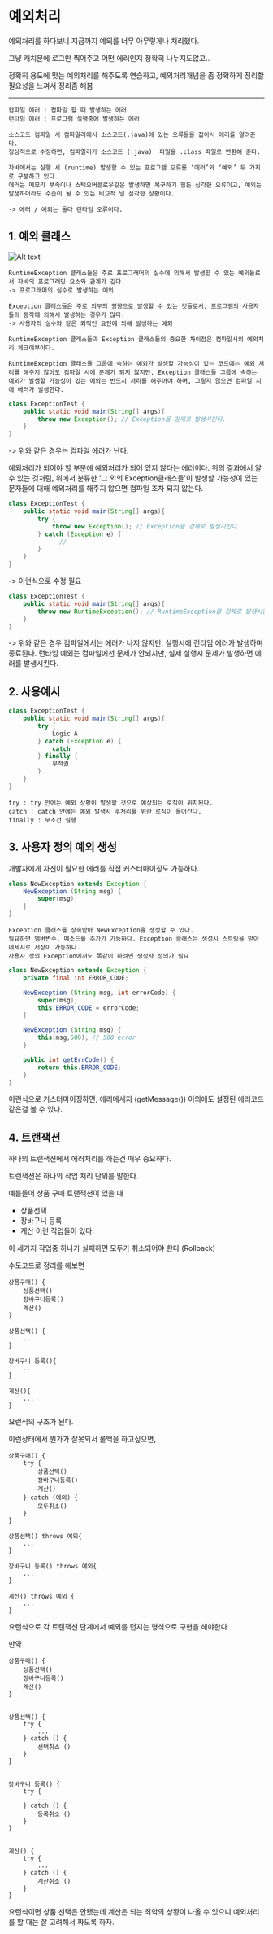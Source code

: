 # 예외처리
예외처리를 하다보니 지금까지 예외를 너무 아무렇게나 처리했다.

그냥 캐치문에 로그만 찍어주고 어떤 에러인지 정확히 나누지도않고..

정확히 용도에 맞는 예외처리를 해주도록 연습하고, 예외처리개념을 좀 정확하게 정리할 필요성을 느껴서 정리좀 해봄

---
```
컴파일 에러 : 컴파일 할 때 발생하는 에러
런타임 에러 : 프로그램 실행중에 발생하는 에러

소스코드 컴파일 시 컴파일러에서 소스코드(.java)에 있는 오류들을 잡아서 에러를 알려준다.
정상적으로 수정하면, 컴파일러가 소스코드 (.java)  파일을 .class 파일로 변환해 준다.

자바에서는 실행 시 (runtime) 발생할 수 있는 프로그램 오류를 ‘에러’와 ‘예외’ 두 가지로 구분하고 있다.
에러는 메모리 부족이나 스택오버플로우같은 발생하면 복구하기 힘든 심각한 오류이고, 예외는 발생하더라도 수습이 될 수 있는 비교적 덜 심각한 상황이다.

-> 에러 / 예외는 둘다 런타임 오류이다.
```

## 1. 예외 클래스 
![Alt text](../images/exception.png)

```
RuntimeException 클래스들은 주로 프로그래머의 실수에 의해서 발생할 수 있는 예외들로서 자바의 프로그래밍 요소와 관계가 깊다.
-> 프로그래머의 실수로 발생하는 예외

Exception 클래스들은 주로 외부의 영향으로 발생할 수 있는 것들로서, 프로그램의 사용자들의 동작에 의해서 발생하는 경우가 많다.
-> 사용자의 실수와 같은 외적인 요인에 의해 발생하는 예외
```

```
RuntimeException 클래스들과 Exception 클래스들의 중요한 차이점은 컴파일시의 예외처리 체크여부이다. 

RuntimeException 클래스들 그룹에 속하는 예외가 발생할 가능성이 있는 코드에는 예외 처리를 해주지 않아도 컴파일 시에 문제가 되지 않지만, Exception 클래스들 그룹에 속하는 예외가 발생할 가능성이 있는 예외는 반드시 처리를 해주어야 하며, 그렇지 않으면 컴파일 시에 에러가 발생한다.
```

```java
class ExceptionTest {
    public static void main(String[] args){
        throw new Exception(); // Exception을 강제로 발생시킨다.
    }
}
```


-> 위와 같은 경우는 컴파일 에러가 난다.

예외처리가 되어야 할 부분에 예외처리가 되어 있지 않다는 에러이다. 위의 결과에서 알 수 있는 것처럼, 위에서 분류한 '그 외의 Exception클래스들'이 발생할 가능성이 있는 문자들에 대해 예외처리를 해주지 않으면 컴파일 조차 되지 않는다.


```java
class ExceptionTest {
    public static void main(String[] args){
        try {
            throw new Exception(); // Exception을 강제로 발생시킨다.
        } catch (Exception e) {
              //
        }
    }
}
``` 
-> 이런식으로 수정 필요

```java
class ExceptionTest {
    public static void main(String[] args){
        throw new RuntimeException(); // RuntimeException을 강제로 발생시킨다.
    }
}
```

-> 위와 같은 경우 컴파일에서는 에러가 나지 않지만, 실행시에 런타임 에러가 발생하며 종료된다.
런타임 예외는 컴파일에선 문제가 안되지만, 실제 실행시 문제가 발생하면 에러를 발생시킨다.


## 2. 사용예시

```java
class ExceptionTest {
    public static void main(String[] args){
        try {
            Logic A
        } catch (Exception e) {
            catch
        } finally {  
            무적권
        }
    }
}
```
```
try : try 안에는 예외 상황이 발생할 것으로 예상되는 로직이 위치된다.
catch : catch 안에는 예외 발생시 후처리를 위한 로직이 들어간다.
finally : 무조건 실행
```

## 3. 사용자 정의 예외 생성

개발자에게 자신이 필요한 에러를 직접 커스터마이징도 가능하다.

```java
class NewException extends Exception {
    NewException (String msg) {
        super(msg);
    }
}
```
```
Exception 클래스를 상속받아 NewException을 생성할 수 있다.
필요하면 멤버변수, 메소드를 추가가 가능하다. Exception 클래스는 생성시 스트링을 맏아 메세지로 저장이 가능하다.
사용자 정의 Exception에서도 똑같이 하려면 생성자 정의가 필요
```

```java
class NewException extends Exception {
    private final int ERROR_CODE;

    NewException (String msg, int errorCode) {
        super(msg);
        this.ERROR_CODE = errorCode;
    }

    NewException (String msg) {
        this(msg,500); // 500 error
    }

    public int getErrCode() {
        return this.ERROR_CODE;
    }
}
```

이런식으로 커스터마이징하면, 에러메세지 (getMessage()) 이외에도 설정된 에러코드같은걸 볼 수 있다.

## 4. 트랜잭션
하나의 트랜잭션에서 에러처리를 하는건 매우 중요하다.

트랜잭션은 하나의 작업 처리 단위를 말한다.

예를들어 상품 구매 트랜잭션이 있을 때
* 상품선택
* 장바구니 등록
* 계산
이런 작업들이 있다.

이 세가지 작업중 하나가 실패하면 모두가 취소되어야 한다 (Rollback)

수도코드로 정리를 해보면
```
상품구매() {
    상품선택()
    장바구니등록()
    계산()
}

상품선택() {
    ...
}

장바구니 등록(){
    ...
}

계산(){
    ...
}
```

요런식의 구조가 된다.

이런상태에서 뭔가가 잘못되서 롤백을 하고싶으면,

```
상품구매() {
    try {
        상품선택()
        장바구니등록()
        계산()
    } catch (예외) {
        모두취소()
    }
}

상품선택() throws 예외{
    ...
}

장바구니 등록() throws 예외{
    ...
}

계산() throws 예외 {
    ...
}
```

요런식으로 각 트랜잭션 단계에서 예외를 던지는 형식으로 구현을 해야한다.

만약 
```
상품구매() {
    상품선택()
    장바구니등록()
    계산()
}


상품선택() {
    try {
        ...
    } catch () {
        선택취소 ()
    }
}


장바구니 등록() {
    try {
        ...
    } catch () {
        등록취소 ()
    }
}


계산() {
    try {
        ...
    } catch () {
        계산취소 ()
    }
}
```


요런식이면 상품 선택은 안됐는데 계산은 되는 최악의 상황이 나올 수 있으니 예외처리를 할 때는 잘 고려해서 짜도록 하자.
